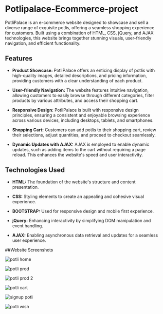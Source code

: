 # Potlipalace-Ecommerce-project

PotliPalace is an e-commerce website designed to showcase and sell a diverse range of exquisite potlis, offering a seamless shopping experience for customers. Built using a combination of HTML, CSS, jQuery, and AJAX technologies, this website brings together stunning visuals, user-friendly navigation, and efficient functionality.

## Features

- **Product Showcase:** PotliPalace offers an enticing display of potlis with high-quality images, detailed descriptions, and pricing information, providing customers with a clear understanding of each product.

- **User-friendly Navigation:** The website features intuitive navigation, allowing customers to easily browse through different categories, filter products by various attributes, and access their shopping cart.

- **Responsive Design:** PotliPalace is built with responsive design principles, ensuring a consistent and enjoyable browsing experience across various devices, including desktops, tablets, and smartphones.

- **Shopping Cart:** Customers can add potlis to their shopping cart, review their selections, adjust quantities, and proceed to checkout seamlessly.

- **Dynamic Updates with AJAX:** AJAX is employed to enable dynamic updates, such as adding items to the cart without requiring a page reload. This enhances the website's speed and user interactivity.


## Technologies Used

- **HTML:** The foundation of the website's structure and content presentation.

- **CSS:** Styling elements to create an appealing and cohesive visual experience.
  
- **BOOTSTRAP:** Used for responsive design and mobile first experience.

- **jQuery:** Enhancing interactivity by simplifying DOM manipulation and event handling.

- **AJAX:** Enabling asynchronous data retrieval and updates for a seamless user experience.

##Website Screenshots 

![potli home](https://github.com/swagatika21/Potlipalace-Ecommerce-project/assets/83171176/60bb974f-9357-4b98-8d92-787e3d9ca206)

![potli prod](https://github.com/swagatika21/Potlipalace-Ecommerce-project/assets/83171176/878d6466-3073-4ca7-9da3-f5d1c555c4ea)

![potli prod 2](https://github.com/swagatika21/Potlipalace-Ecommerce-project/assets/83171176/429749fe-9d3c-4e20-9a98-32c907b77938)

![potli cart](https://github.com/swagatika21/Potlipalace-Ecommerce-project/assets/83171176/4a2819fa-974c-438b-bc55-d31cdae4d83d)

![signup potli](https://github.com/swagatika21/Potlipalace-Ecommerce-project/assets/83171176/32326919-22d1-4886-80bb-6d711d93644a)

![potli wish](https://github.com/swagatika21/Potlipalace-Ecommerce-project/assets/83171176/5a1d9f75-1db6-4a02-995d-01dd33bce4f4)





